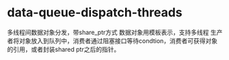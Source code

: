 # data-queue-dispatch-threads
多线程间数据对象分发，带share_ptr方式
数据对象用模板表示，支持多线程
生产者将对象放入到队列中，消费者通过阻塞接口等待condtion，消费者可获得对象的引用，或者封装shared ptr之后的指针。
